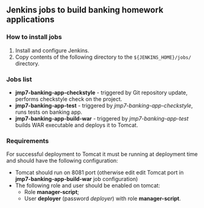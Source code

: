## Jenkins jobs to build banking homework applications
### How to install jobs
1. Install and configure Jenkins.
2. Copy contents of the following directory to the `${JENKINS_HOME}/jobs/` directory.

### Jobs list
- **jmp7-banking-app-checkstyle** - triggered by Git repository update, performs checkstyle check on the project.
- **jmp7-banking-app-test** - triggered by _jmp7-banking-app-checkstyle_, runs tests on banking app.
- **jmp7-banking-app-build-war** - triggered by _jmp7-banking-app-test_ builds WAR executable and deploys it to Tomcat.

### Requirements
For successful deployment to Tomcat it must be running at deployment time and should have the following configuration:
- Tomcat should run on 8081 port (otherwise edit edit Tomcat port in **jmp7-banking-app-build-war** job configuration)
- The following role and user should be enabled on tomcat:
	- Role **manager-script**;
	- User **deployer** (password *deployer*) with role **manager-script**.